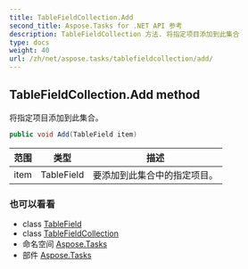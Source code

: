 ```yaml
---
title: TableFieldCollection.Add
second_title: Aspose.Tasks for .NET API 参考
description: TableFieldCollection 方法. 将指定项目添加到此集合
type: docs
weight: 40
url: /zh/net/aspose.tasks/tablefieldcollection/add/
---
```

## TableFieldCollection.Add method

将指定项目添加到此集合。

```csharp
public void Add(TableField item)
```

| 范围 | 类型 | 描述 |
| --- | --- | --- |
| item | TableField | 要添加到此集合中的指定项目。 |

### 也可以看看

* class [TableField](../../tablefield/)
* class [TableFieldCollection](../)
* 命名空间 [Aspose.Tasks](../../tablefieldcollection/)
* 部件 [Aspose.Tasks](../../../)


